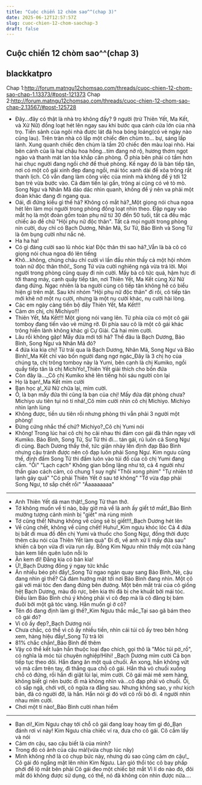 ```yaml
---
title: "Cuộc chiến 12 chòm sao^^(chap 3)"
date: 2025-06-12T12:57:57Z
slug: cuoc-chien-12-chom-saochap-3
draft: false
---
```


## Cuộc chiến 12 chòm sao^^(chap 3)

## blackkatpro

Chap 1:http://forum.matngu12chomsao.com/threads/cuoc-chien-12-chom-sao-chap-1.13373/#post-121373
Chap 2:http://forum.matngu12chomsao.com/threads/cuoc-chien-12-chom-sao-chap-2.13567/#post-125728
 
 
 
 
 
 
 
- Đây...đây có thật là nhà trọ không đấy?
9 người (trừ Thiên Yết, Ma Kết, và Xử Nữ) đồng loạt hét lên ngay sau khi bước qua cánh cửa lớn của nhà trọ. 
Tiền sảnh của ngôi nhà được lát đá hoa bóng loáng(có vẻ ngày nào cũng lau). Trên tràn nhà có lắp một chiếc đèn chùm to... bự, sáng lấp lánh. Xung quanh chiếc đèn chùm là tầm 20 chiếc đèn màu loại nhỏ. Hai bên cánh của là hai chậu hoa hồng...tím đang nở rộ, hương thơm ngọt ngào và thanh mát lan tỏa khắp căn phòng. Ở phía bên phải có tầm hơn hai chục người đang ngồi chờ để thuê phòng. Kế ngay đó là bàn tiếp tân, nơi có một cô gái xinh đẹp đang ngồi, mái tóc xanh dài để xõa trông rất thanh lịch. Cô vẫn đang làm công việc của mình mà không để ý tới 12 bạn trẻ vừa bước vào.
 Cả đám tiến lại gần, trông ai cũng có vẻ tò mò. Song Ngư và Nhân Mã dáo dác nhìn quanh, không để ý nên va phải một đoàn khác đang đi ngang qua.
- Oái, đi đứng kiểu gì thế hả? Không có mắt hả?_Một giọng nói chua ngoa hét lên làm mọi người trong phòng đồng loạt nhìn theo. Đập ngay vào mắt họ là một đoàn gồm toàn phụ nữ từ 30 đến 50 tuổi, tất cả đều mặc chiếc áo đề chữ "Hội phụ nữ độc thân". Tất cả mọi người trong phòng nín cười, duy chỉ có Bạch Dương, Nhân Mã, Sư Tử, Bảo Bình và Song Tử là ôm bụng cười như nắc nẻ.
- Ha ha ha!
- Có gì đáng cười sao lũ nhóc kia! Độc thân thì sao hả?_Vẫn là bà cô có giọng nói chua ngoa đó lên tiếng
- Khô...không, chúng cháu chỉ cười vì lần đầu nhìn thấy cả một hội nhóm toàn nữ độc thân thôi!_ Song Tử vừa cười nghiêng ngả vừa trả lời. Mọi người trong phòng cũng quay đi nín cười. Mấy bà cô tức quá, hậm hực đi tới thang máy, cạnh quầy tiếp tân, nơi Thiên Yết, Ma Kết cùng Xử Nữ đang đứng. Ngạc nhiên là ba người cùng cô tiếp tân không hề có biểu hiện gì trên mặt. 
Sau khi nhóm "Hội phụ nữ độc thân" đi rồi, cô tiếp tân mới khẽ nở một nụ cười, nhưng là một nụ cười khác, nụ cười hài lòng.
- Các em ngày càng tiến bộ đấy Thiên Yết, Ma Kết!!!
- Cảm ơn chị, chị Michiyo!!!
- Thiên Yết, Ma Kết!!!
Một giọng nói vang lên. Từ phía cửa có một cô gái tomboy đang tiến vào vẻ mừng rỡ. Đi phía sau cô là một cô gái khác trông hiền lành không khác gì Cự Giải. Cả hai mỉm cười.
- Lâu rồi không gặp! Mấy đứa mới tới hả? Thế đâu là Bạch Dương, Bảo Bình, Song Ngư và Nhân Mã đó?
- 4 đứa kia kìa chị! Từ trái qua là Bạch Dương, Nhân Mã, Song Ngư và Bảo Bình!_Ma Kết chỉ vào bốn người đang ngơ ngác_Đây là 3 chị họ của chúng ta, chị trông tomboy này là Yumi, bên cạnh là chị Kumiko, ngồi quầy tiếp tân là chị MichiYo!_Thiên Yết giải thích cho bốn đứa
- Còn đây là..._Cô chị Kumiko khẽ lên tiếng hỏi sáu người còn lại
- Họ là bạn!_Ma Kết mỉm cười
- Bạn học ạ!_Xử Nữ chữa lại, mỉm cười.
- Ồ, là bạn mấy đứa thì cũng là bạn của chị! Mấy đứa đặt phòng chưa? Michiyo ưu tiên tụi nó tí nhá!_Cô mỉm cười nhìn cô chị Michiyo. Michiyo nhìn lạnh lùng
- Không được, tiền ưu tiên rồi nhưng phòng thì vẫn phải 3 người một phòng!
- Đừng cứng nhắc thế chứ? Michiyo?_Cô chị Yumi nói
- Không!
Trong lúc hai cô chị họ cãi nhau thì đám con gái đã thân ngay với Kumiko. Bảo Bình, Song Tử, Sư Tử thì đi... tán gái, rủ luôn cả Song Ngư đi cùng. Bạch Dương thấy thế, tức giận nhảy lên định đạp Bảo Bình nhưng cậu tránh được nên cô đạp luôn phải Song Ngư. Kim ngưu cũng thế, định đấm Song Tử thì đấm luôn vào túi đồ của cô chị Yumi đang cầm. 
"Ối"
"Lạch cạch"
Không gian bỗng lặng như tờ, cả 4 người như thần giao cách cảm, có chung 1 suy nghĩ
"Thôi xong phim"
"Tự nhiên tớ lạnh gáy quá"
"Có phải Thiên Yết ở sau tớ không"
"Tớ vừa đạp phải Song Ngư, tớ sắp chết rồi"
"Áaaaaaaaa"
 ***
- Anh Thiên Yết dã man thật!_Song Tử than thở.
- Tớ không muốn về tí nào, bây giờ mà về là anh ấy giết tớ mất!_Bảo Bình mường tượng cảnh mình bị "giết" mà rùng mình
- Tớ cũng thế! Nhưng không về cũng sẽ bị giết!!!_Bạch Dương hét lên
- Về cũng chết, không về cũng chết! Huhu!_Kim ngưu khóc lóc
Cả 4 đứa bị bắt đi mua đồ đền chị Yumi và thuốc cho Song Ngư, đồng thời được thêm câu nói của Thiên Yết làm quà" Đi đi, về anh xử lí mấy đứa sau" khiến cả bọn vừa đi vừa run rẩy. Bỗng Kim Ngưu nhìn thấy một cửa hàng bán kem liền quên luôn nỗi lo
- Ăn kem đi! Đằng kia có bán kìa!
- Ừ!_Bạch Dương đồng ý ngay tức khắc
- Ăn nhiều béo phì đấy!_Song Tử ngao ngán quay sang Bảo Bình_Nè, cậu đang nhìn gì thế?
Cả đám hướng mặt tới nơi Bảo Bình đang nhìn. Một cô gái với mái tóc đen đang đứng bên đường. Một bên mắt trái của cô giống hệt Bạch Dương, màu đỏ rực, bên kia thì đã bị che khuất bởi mái tóc. Điều làm Bảo Bình chú ý không phải vì cô đẹp mà là cô đăng bị bám đuôi bởi một gã tóc vàng. Hắn muốn gì ở cô?
- Tên đó đang định làm gì thế?_Kim Ngưu thắc mắc_Tại sao gã bám theo cô gái đó?
- Vì cô ấy đẹp?_Bạch Dương nói
- Chưa chắc, có thể vì cô ấy nhiều tiền, nhìn cái túi cô ấy treo bên hông xem, hàng hiệu đấy!_Song Tử trả lời
- 81% chắc chắn!_Bảo Bình đế thêm
- Vậy có thể kết luận hắn thuộc loại đạo chích, gọi thô là "Móc túi pờ_rồ", có nghĩa là móc túi chuyên nghiệp!Hihi!
_Bạch Dương mỉm cười
Cả bọn tiếp tục theo dõi. Hắn đang ăn một quả chuối. Ăn xong, hắn không vứt vỏ mà cầm trên tay, đi thẳng qua chỗ cô gái. Hắn thả vỏ chuối xuống chỗ cô đứng, rồi hắn đi giật lùi lại, mỉm cười. Cô gái mải mê xem hàng, không biết gì nên bước đi mà không nhìn và...cô đạp phải vỏ chuối. Ối, cô sắp ngã, chới với, cô ngửa ra đằng sau. Nhưng không sao, y như kịch bản, đã có người đỡ, là hắn. Hắn nói gì đó với cô rồi bỏ đi. 4 người nhìn nhau mỉm cười.
- Chơi một tí nào!_Bảo Bình cười nhan hiểm
 ***
- Bạn ơi!_Kim Ngưu chạy tới chỗ cô gái đang loay hoay tìm gì đó_Bạn đánh rơi ví này!
Kim Ngưu chìa chiếc ví ra, đưa cho cô gái. Cô cầm lấy và nói
- Cảm ơn cậu, sao cậu biết là của mình?
- Trong đó có ảnh của cậu mà!(vừa chụp lúc nãy)
- Mình không nhớ là có chụp bức này, nhưng dù sao cũng cảm ơn cậu!_ Cô gái đó ngẩng mặt lên nhìn Kim Ngưu. Làn gió thổi tóc cô bay phấp phới để lộ mắt bên phải
Cô gái đeo một chiếc bịt mắt
Vì lí do nào đó, đôi mắt đó không được sử dụng, có thể, nó đã không còn nhìn được nữa....